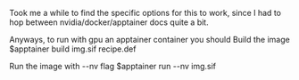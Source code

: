 Took me a while to find the specific options for this to work, since I had to hop between nvidia/docker/apptainer docs quite a bit.

Anyways, to run with gpu an apptainer container you should 
Build the image
$apptainer build img.sif recipe.def

Run the image with --nv flag
$apptainer run --nv img.sif